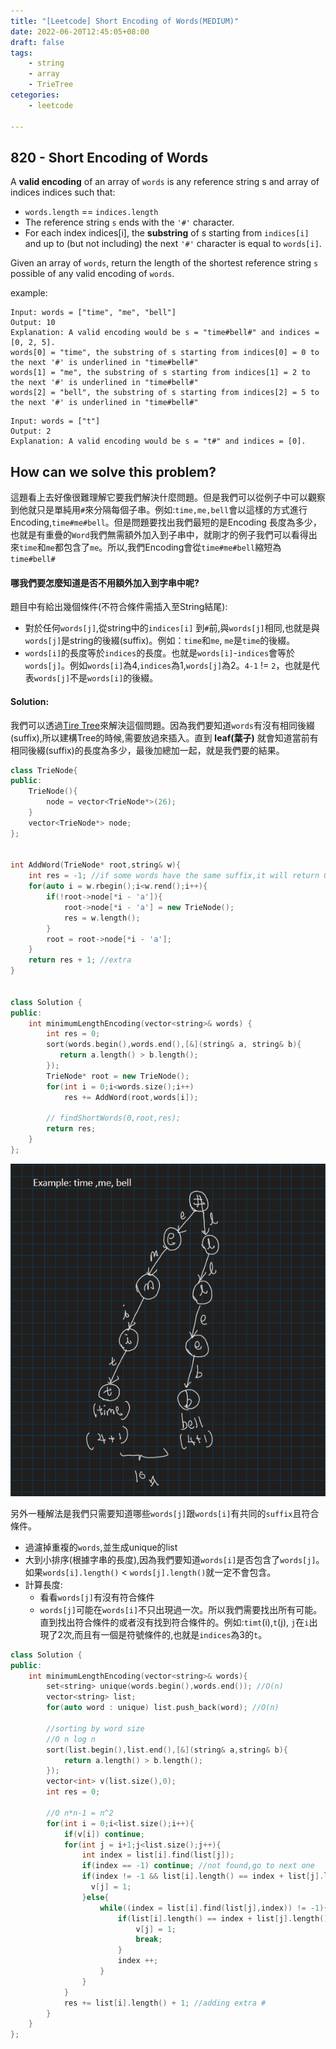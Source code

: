 ```yaml
---
title: "[Leetcode] Short Encoding of Words(MEDIUM)"
date: 2022-06-20T12:45:05+08:00
draft: false
tags:
    - string
    - array
    - TrieTree
cetegories:
    - leetcode

---
```


## 820 - Short Encoding of Words
A **valid encoding** of an array of `words` is any reference string s and array of indices indices such that:  

* `words.length` == `indices.length`
* The reference string `s` ends with the `'#'` character.
* For each index indices[i], the **substring** of s starting from `indices[i]` and up to (but not including) the next `'#'` character is equal to `words[i]`.
  
Given an array of `words`, return the length of the shortest reference string `s` possible of any valid encoding of `words`.

example:  
```
Input: words = ["time", "me", "bell"]
Output: 10
Explanation: A valid encoding would be s = "time#bell#" and indices = [0, 2, 5].
words[0] = "time", the substring of s starting from indices[0] = 0 to the next '#' is underlined in "time#bell#"
words[1] = "me", the substring of s starting from indices[1] = 2 to the next '#' is underlined in "time#bell#"
words[2] = "bell", the substring of s starting from indices[2] = 5 to the next '#' is underlined in "time#bell#"
```

```
Input: words = ["t"]
Output: 2
Explanation: A valid encoding would be s = "t#" and indices = [0].
```

## How can we solve this problem?
這題看上去好像很難理解它要我們解決什麼問題。但是我們可以從例子中可以觀察到他就只是單純用`#`來分隔每個子串。例如:`time,me,bell`會以這樣的方式進行Encoding,`time#me#bell`。但是問題要找出我們最短的是Encoding 長度為多少，也就是有重疊的`Word`我們無需額外加入到子串中，就剛才的例子我們可以看得出來`time`和`me`都包含了`me`。所以,我們Encoding會從`time#me#bell`縮短為`time#bell#`

#### 哪我們要怎麼知道是否不用額外加入到字串中呢?
題目中有給出幾個條件(不符合條件需插入至String結尾):  
* 對於任何`words[j]`,從string中的`indices[i]` 到`#`前,與`words[j]`相同,也就是與`words[j]`是string的後綴(suffix)。例如：`time`和`me`, `me`是`time`的後綴。
* `words[i]`的長度等於`indices`的長度。也就是`words[i]`-`indices`會等於`words[j]`。例如`words[i]`為4,`indices`為1,`words[j]`為2。`4-1` != `2`，也就是代表`words[j]`不是`words[i]`的後綴。

#### Solution:
我們可以透過[Tire Tree](/notes/trietree)來解決這個問題。因為我們要知道`words`有沒有相同後綴(suffix),所以建構Tree的時候,需要放過來插入。直到 **leaf(葉子)** 就會知道當前有相同後綴(suffix)的長度為多少，最後加總加一起，就是我們要的結果。

```c++
class TrieNode{
public:
    TrieNode(){
        node = vector<TrieNode*>(26);
    }
    vector<TrieNode*> node; 
};

    
int AddWord(TrieNode* root,string& w){
    int res = -1; //if some words have the same suffix,it will return 0 ,-1+'#' = 0
    for(auto i = w.rbegin();i<w.rend();i++){
        if(!root->node[*i - 'a']){
            root->node[*i - 'a'] = new TrieNode();
            res = w.length();
        }
        root = root->node[*i - 'a'];
    }
    return res + 1; //extra 
}


class Solution {
public:
    int minimumLengthEncoding(vector<string>& words) {
        int res = 0;
        sort(words.begin(),words.end(),[&](string& a, string& b){
           return a.length() > b.length();
        });
        TrieNode* root = new TrieNode();
        for(int i = 0;i<words.size();i++)
            res += AddWord(root,words[i]);
        
        // findShortWords(0,root,res);
        return res;
    }
};
```
![TireTree](/images/leetcodesHelper/leetcode802.png)


另外一種解法是我們只需要知道哪些`words[j]`跟`words[i]`有共同的`suffix`且符合條件。
* 過濾掉重複的`words`,並生成unique的list
* 大到小排序(根據字串的長度),因為我們要知道`words[i]`是否包含了`words[j]`。如果`words[i].length()` < `words[j].length()`就一定不會包含。
* 計算長度:
    * 看看`words[j]`有沒有符合條件
    * `words[j]`可能在`words[i]`不只出現過一次。所以我們需要找出所有可能。直到找出符合條件的或者沒有找到符合條件的。例如:`timt`(i),`t`(j), `j`在`i`出現了2次,而且有一個是符號條件的,也就是`indices`為3的`t`。

```c++
class Solution {
public:
    int minimumLengthEncoding(vector<string>& words){
        set<string> unique(words.begin(),words.end()); //O(n)
        vector<string> list;
        for(auto word : unique) list.push_back(word); //O(n)
        
        //sorting by word size
        //O n log n
        sort(list.begin(),list.end(),[&](string& a,string& b){
            return a.length() > b.length();
        });
        vector<int> v(list.size(),0);
        int res = 0;

        //O n*n-1 = n^2
        for(int i = 0;i<list.size();i++){
            if(v[i]) continue;
            for(int j = i+1;j<list.size();j++){
                int index = list[i].find(list[j]);
                if(index == -1) continue; //not found,go to next one
                if(index != -1 && list[i].length() == index + list[j].length()){
                  v[j] = 1;
                }else{
                    while((index = list[i].find(list[j],index)) != -1){ 
                        if(list[i].length() == index + list[j].length()) {
                            v[j] = 1;
                            break;
                        }
                        index ++;
                    }
                }
            }
            res += list[i].length() + 1; //adding extra #
        }
    }
};
```